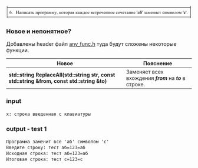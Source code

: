 ![image](w.png)

### Новое и непонятное?
Добавлены header файл [any_func.h](../include/any_func.h) туда будут сложены некоторые функции.

Новое           | Пояснение
----------------|----------------------
**std::string ReplaceAll(std::string str, const std::string &from, const std::string &to)** | Заменяет всех вхождения ***from*** на ***to*** в строке. 


### input
```
x: строка введенная с клавиатуры
```

### output - test 1
```
Программа заменит все 'аб' символом 'c'
Введите строку: тест аб=123=аб
Исходная строка: тест аб=123=аб
Итоговая строка: тест c=123=c
```

